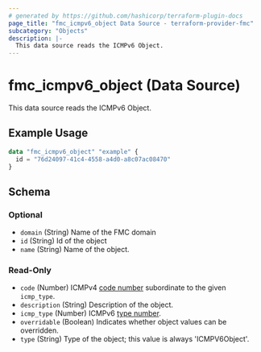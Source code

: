 ```yaml
---
# generated by https://github.com/hashicorp/terraform-plugin-docs
page_title: "fmc_icmpv6_object Data Source - terraform-provider-fmc"
subcategory: "Objects"
description: |-
  This data source reads the ICMPv6 Object.
---
```


# fmc_icmpv6_object (Data Source)

This data source reads the ICMPv6 Object.

## Example Usage

```terraform
data "fmc_icmpv6_object" "example" {
  id = "76d24097-41c4-4558-a4d0-a8c07ac08470"
}
```

<!-- schema generated by tfplugindocs -->
## Schema

### Optional

- `domain` (String) Name of the FMC domain
- `id` (String) Id of the object
- `name` (String) Name of the object.

### Read-Only

- `code` (Number) ICMPv4 [code number](https://www.iana.org/assignments/icmpv6-parameters/icmpv6-parameters.xhtml) subordinate to the given `icmp_type`.
- `description` (String) Description of the object.
- `icmp_type` (Number) ICMPv6 [type number](https://www.iana.org/assignments/icmpv6-parameters/icmpv6-parameters.xhtml).
- `overridable` (Boolean) Indicates whether object values can be overridden.
- `type` (String) Type of the object; this value is always 'ICMPV6Object'.
